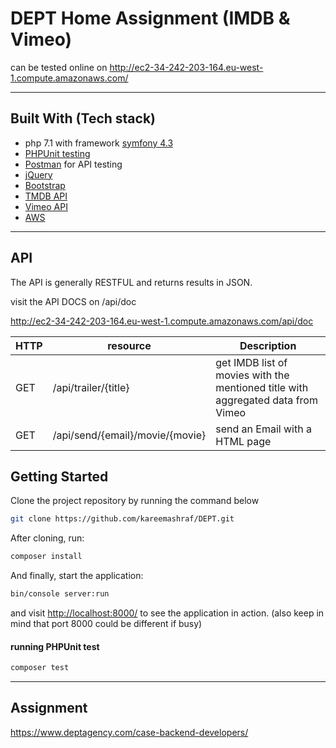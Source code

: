 # DEPT Home Assignment (IMDB & Vimeo)
can be tested online on http://ec2-34-242-203-164.eu-west-1.compute.amazonaws.com/
<hr>

## Built With (Tech stack)

* php 7.1 with framework [symfony 4.3](https://symfony.com/) 
* [PHPUnit testing](https://phpunit.de/)
* [Postman](https://www.getpostman.com/) for API testing
* [jQuery](https://jquery.com/)
* [Bootstrap](https://getbootstrap.com/)
* [TMDB API](https://www.themoviedb.org)
* [Vimeo API](https://developer.vimeo.com/)
* [AWS](https://aws.amazon.com/)

<hr>


## API
The API is generally RESTFUL and returns results in JSON.

visit the API DOCS on /api/doc

http://ec2-34-242-203-164.eu-west-1.compute.amazonaws.com/api/doc

|HTTP | resource | Description |
| --- | --- | --- |
| GET | /api/trailer/{title} | get IMDB list of movies with the mentioned title with aggregated data from Vimeo |
| GET | /api/send/{email}/movie/{movie}| send an Email with a HTML page |


## Getting Started

Clone the project repository by running the command below 

```bash
git clone https://github.com/kareemashraf/DEPT.git
```

After cloning, run:

```bash
composer install
```

And finally, start the application:

```bash
bin/console server:run
```

and visit [http://localhost:8000/](http://localhost:8000/) to see the application in action. (also keep in mind that port 8000 could be different if busy)

#### running PHPUnit test

```bash
composer test
```



<hr>



## Assignment
https://www.deptagency.com/case-backend-developers/

